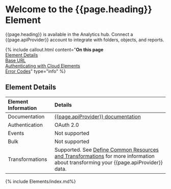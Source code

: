 # Welcome to the {{page.heading}} Element

{{page.heading}} is available in the Analytics hub. Connect a {{page.apiProvider}} account to integrate with folders, objects, and reports.

{% include callout.html content="<strong>On this page</strong></br><a href=#element-details>Element Details</a></br><a href=#base-url>Base URL</a></br><a href=#authenticating-with-cloud-elements>Authenticating with Cloud Elements</a></br><a href=#error-codes>Error Codes</a>" type="info" %}

## Element Details

| Element Information | Details     |
| :------------- | :------------- |
| Documentation | [{{page.apiProvider}} documentation](http://help.launchworks.com/support/solutions) |
| Authentication | OAuth 2.0  |
| Events | Not supported |
| Bulk | Not supported |
| Transformations | Supported. See [Define Common Resources and Transformations](https://docs.cloud-elements.com/home/common-object) for more information about transforming your {{page.apiProvider}} data.|

{% include Elements/index.md%}
